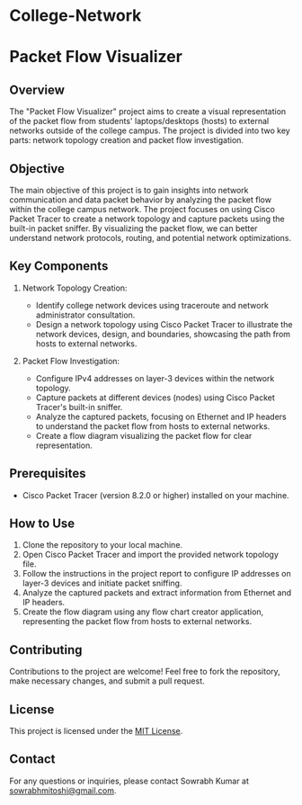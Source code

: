 # College-Network



# Packet Flow Visualizer

## Overview

The "Packet Flow Visualizer" project aims to create a visual representation of the packet flow from students' laptops/desktops (hosts) to external networks outside of the college campus. The project is divided into two key parts: network topology creation and packet flow investigation.

## Objective

The main objective of this project is to gain insights into network communication and data packet behavior by analyzing the packet flow within the college campus network. The project focuses on using Cisco Packet Tracer to create a network topology and capture packets using the built-in packet sniffer. By visualizing the packet flow, we can better understand network protocols, routing, and potential network optimizations.

## Key Components

1. Network Topology Creation:
   - Identify college network devices using traceroute and network administrator consultation.
   - Design a network topology using Cisco Packet Tracer to illustrate the network devices, design, and boundaries, showcasing the path from hosts to external networks.

2. Packet Flow Investigation:
   - Configure IPv4 addresses on layer-3 devices within the network topology.
   - Capture packets at different devices (nodes) using Cisco Packet Tracer's built-in sniffer.
   - Analyze the captured packets, focusing on Ethernet and IP headers to understand the packet flow from hosts to external networks.
   - Create a flow diagram visualizing the packet flow for clear representation.

## Prerequisites

- Cisco Packet Tracer (version 8.2.0 or higher) installed on your machine.

## How to Use

1. Clone the repository to your local machine.
2. Open Cisco Packet Tracer and import the provided network topology file.
3. Follow the instructions in the project report to configure IP addresses on layer-3 devices and initiate packet sniffing.
4. Analyze the captured packets and extract information from Ethernet and IP headers.
5. Create the flow diagram using any flow chart creator application, representing the packet flow from hosts to external networks.

## Contributing

Contributions to the project are welcome! Feel free to fork the repository, make necessary changes, and submit a pull request.

## License

This project is licensed under the [MIT License](LICENSE).

## Contact

For any questions or inquiries, please contact Sowrabh Kumar at sowrabhmitoshi@gmail.com.

